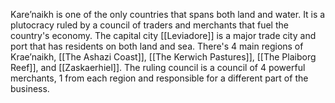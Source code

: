 Kare’naikh is one of the only countries that spans both land and water. It is a plutocracy ruled by a council of traders and merchants that fuel the country's economy. The capital city [[Leviadore]] is a major trade city and port that has residents on both land and sea. There's 4 main regions of Krae’naikh, [[The Ashazi Coast]], [[The Kerwich Pastures]], [[The Plaiborg Reef]], and [[Zaskaerhiel]]. The ruling council is a council of 4 powerful merchants, 1 from each region and responsible for a different part of the business.